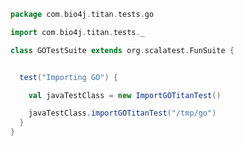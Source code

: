 
```scala
package com.bio4j.titan.tests.go

import com.bio4j.titan.tests._

class GOTestSuite extends org.scalatest.FunSuite {


  test("Importing GO") {

    val javaTestClass = new ImportGOTitanTest()

    javaTestClass.importGOTitanTest("/tmp/go")
  }
}
```




[main/java/com/bio4j/titan/model/enzyme/programs/ImportEnzymeDBTitan.java]: ../../../../../../main/java/com/bio4j/titan/model/enzyme/programs/ImportEnzymeDBTitan.java.md
[main/java/com/bio4j/titan/model/enzyme/TitanEnzymeDBGraph.java]: ../../../../../../main/java/com/bio4j/titan/model/enzyme/TitanEnzymeDBGraph.java.md
[main/java/com/bio4j/titan/model/geninfo/TitanGenInfoGraph.java]: ../../../../../../main/java/com/bio4j/titan/model/geninfo/TitanGenInfoGraph.java.md
[main/java/com/bio4j/titan/model/go/programs/ImportGOTitan.java]: ../../../../../../main/java/com/bio4j/titan/model/go/programs/ImportGOTitan.java.md
[main/java/com/bio4j/titan/model/go/TitanGoGraph.java]: ../../../../../../main/java/com/bio4j/titan/model/go/TitanGoGraph.java.md
[main/java/com/bio4j/titan/model/ncbiTaxonomy/programs/ImportNCBITaxonomyTitan.java]: ../../../../../../main/java/com/bio4j/titan/model/ncbiTaxonomy/programs/ImportNCBITaxonomyTitan.java.md
[main/java/com/bio4j/titan/model/ncbiTaxonomy/TitanNCBITaxonomyGraph.java]: ../../../../../../main/java/com/bio4j/titan/model/ncbiTaxonomy/TitanNCBITaxonomyGraph.java.md
[main/java/com/bio4j/titan/model/ncbiTaxonomy_geninfo/programs/ImportGenInfoNCBITaxonIndexTitan.java]: ../../../../../../main/java/com/bio4j/titan/model/ncbiTaxonomy_geninfo/programs/ImportGenInfoNCBITaxonIndexTitan.java.md
[main/java/com/bio4j/titan/model/ncbiTaxonomy_geninfo/TitanNCBITaxonomyGenInfoGraph.java]: ../../../../../../main/java/com/bio4j/titan/model/ncbiTaxonomy_geninfo/TitanNCBITaxonomyGenInfoGraph.java.md
[main/java/com/bio4j/titan/model/uniprot/programs/ImportIsoformSequencesTitan.java]: ../../../../../../main/java/com/bio4j/titan/model/uniprot/programs/ImportIsoformSequencesTitan.java.md
[main/java/com/bio4j/titan/model/uniprot/programs/ImportProteinInteractionsTitan.java]: ../../../../../../main/java/com/bio4j/titan/model/uniprot/programs/ImportProteinInteractionsTitan.java.md
[main/java/com/bio4j/titan/model/uniprot/programs/ImportProteinInteractionsUsingFolderTitan.java]: ../../../../../../main/java/com/bio4j/titan/model/uniprot/programs/ImportProteinInteractionsUsingFolderTitan.java.md
[main/java/com/bio4j/titan/model/uniprot/programs/ImportUniProtEdgesTitan.java]: ../../../../../../main/java/com/bio4j/titan/model/uniprot/programs/ImportUniProtEdgesTitan.java.md
[main/java/com/bio4j/titan/model/uniprot/programs/ImportUniProtEdgesUsingFolderTitan.java]: ../../../../../../main/java/com/bio4j/titan/model/uniprot/programs/ImportUniProtEdgesUsingFolderTitan.java.md
[main/java/com/bio4j/titan/model/uniprot/programs/ImportUniProtTitan.java]: ../../../../../../main/java/com/bio4j/titan/model/uniprot/programs/ImportUniProtTitan.java.md
[main/java/com/bio4j/titan/model/uniprot/programs/ImportUniProtVerticesTitan.java]: ../../../../../../main/java/com/bio4j/titan/model/uniprot/programs/ImportUniProtVerticesTitan.java.md
[main/java/com/bio4j/titan/model/uniprot/programs/ImportUniProtVerticesUsingFolderTitan.java]: ../../../../../../main/java/com/bio4j/titan/model/uniprot/programs/ImportUniProtVerticesUsingFolderTitan.java.md
[main/java/com/bio4j/titan/model/uniprot/programs/SplitUniProtXMLFile.java]: ../../../../../../main/java/com/bio4j/titan/model/uniprot/programs/SplitUniProtXMLFile.java.md
[main/java/com/bio4j/titan/model/uniprot/TitanUniProtGraph.java]: ../../../../../../main/java/com/bio4j/titan/model/uniprot/TitanUniProtGraph.java.md
[main/java/com/bio4j/titan/model/uniprot_enzyme/programs/ImportUniProtEnzymeDBTitan.java]: ../../../../../../main/java/com/bio4j/titan/model/uniprot_enzyme/programs/ImportUniProtEnzymeDBTitan.java.md
[main/java/com/bio4j/titan/model/uniprot_enzyme/programs/ImportUniProtEnzymeDBUsingFolderTitan.java]: ../../../../../../main/java/com/bio4j/titan/model/uniprot_enzyme/programs/ImportUniProtEnzymeDBUsingFolderTitan.java.md
[main/java/com/bio4j/titan/model/uniprot_enzyme/TitanUniProtEnzymeGraph.java]: ../../../../../../main/java/com/bio4j/titan/model/uniprot_enzyme/TitanUniProtEnzymeGraph.java.md
[main/java/com/bio4j/titan/model/uniprot_go/programs/ImportUniProtGoTitan.java]: ../../../../../../main/java/com/bio4j/titan/model/uniprot_go/programs/ImportUniProtGoTitan.java.md
[main/java/com/bio4j/titan/model/uniprot_go/programs/ImportUniProtGoUsingFolderTitan.java]: ../../../../../../main/java/com/bio4j/titan/model/uniprot_go/programs/ImportUniProtGoUsingFolderTitan.java.md
[main/java/com/bio4j/titan/model/uniprot_go/TitanUniProtGoGraph.java]: ../../../../../../main/java/com/bio4j/titan/model/uniprot_go/TitanUniProtGoGraph.java.md
[main/java/com/bio4j/titan/model/uniprot_ncbiTaxonomy/programs/ImportUniProtNCBITaxonomyTitan.java]: ../../../../../../main/java/com/bio4j/titan/model/uniprot_ncbiTaxonomy/programs/ImportUniProtNCBITaxonomyTitan.java.md
[main/java/com/bio4j/titan/model/uniprot_ncbiTaxonomy/programs/ImportUniProtNCBITaxonomyUsingFolderTitan.java]: ../../../../../../main/java/com/bio4j/titan/model/uniprot_ncbiTaxonomy/programs/ImportUniProtNCBITaxonomyUsingFolderTitan.java.md
[main/java/com/bio4j/titan/model/uniprot_ncbiTaxonomy/TitanUniProtNCBITaxonomyGraph.java]: ../../../../../../main/java/com/bio4j/titan/model/uniprot_ncbiTaxonomy/TitanUniProtNCBITaxonomyGraph.java.md
[main/java/com/bio4j/titan/model/uniprot_uniref/programs/ImportUniProtUniRefTitan.java]: ../../../../../../main/java/com/bio4j/titan/model/uniprot_uniref/programs/ImportUniProtUniRefTitan.java.md
[main/java/com/bio4j/titan/model/uniprot_uniref/programs/ImportUniProtUniRefUsingFolderTitan.java]: ../../../../../../main/java/com/bio4j/titan/model/uniprot_uniref/programs/ImportUniProtUniRefUsingFolderTitan.java.md
[main/java/com/bio4j/titan/model/uniprot_uniref/TitanUniProtUniRefGraph.java]: ../../../../../../main/java/com/bio4j/titan/model/uniprot_uniref/TitanUniProtUniRefGraph.java.md
[main/java/com/bio4j/titan/model/uniref/programs/ImportUniRefTitan.java]: ../../../../../../main/java/com/bio4j/titan/model/uniref/programs/ImportUniRefTitan.java.md
[main/java/com/bio4j/titan/model/uniref/programs/SplitUniRefXMLFile.java]: ../../../../../../main/java/com/bio4j/titan/model/uniref/programs/SplitUniRefXMLFile.java.md
[main/java/com/bio4j/titan/model/uniref/TitanUniRefGraph.java]: ../../../../../../main/java/com/bio4j/titan/model/uniref/TitanUniRefGraph.java.md
[main/java/com/bio4j/titan/programs/ImportTitanDB.java]: ../../../../../../main/java/com/bio4j/titan/programs/ImportTitanDB.java.md
[main/java/com/bio4j/titan/util/DefaultTitanGraph.java]: ../../../../../../main/java/com/bio4j/titan/util/DefaultTitanGraph.java.md
[test/java/com/bio4j/titan/tests/enzymedb.scala]: enzymedb.scala.md
[test/java/com/bio4j/titan/tests/go.scala]: go.scala.md
[test/java/com/bio4j/titan/tests/ImportEnzymeDBTitanTest.java]: ImportEnzymeDBTitanTest.java.md
[test/java/com/bio4j/titan/tests/ImportGOTitanTest.java]: ImportGOTitanTest.java.md
[test/java/com/bio4j/titan/tests/ImportUniProtGoTitanTest.java]: ImportUniProtGoTitanTest.java.md
[test/java/com/bio4j/titan/tests/ImportUniRefTitanTest.java]: ImportUniRefTitanTest.java.md
[test/java/com/bio4j/titan/tests/IndexTestSuite.scala]: IndexTestSuite.scala.md
[test/java/com/bio4j/titan/tests/IndicesTest.java]: IndicesTest.java.md
[test/java/com/bio4j/titan/tests/uniprot_go.scala]: uniprot_go.scala.md
[test/java/com/bio4j/titan/tests/uniref.scala]: uniref.scala.md